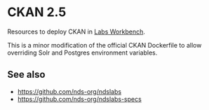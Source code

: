 # CKAN 2.5

Resources to deploy CKAN in [Labs Workbench](https://github.com/nds-org/ndslabs).

This is a minor modification of the official CKAN Dockerfile to allow overriding Solr and Postgres environment variables.

## See also
* https://github.com/nds-org/ndslabs
* https://github.com/nds-org/ndslabs-specs

